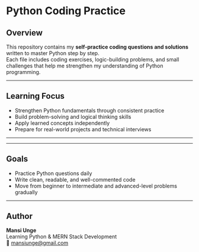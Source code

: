 # Python Coding Practice

## Overview
This repository contains my **self-practice coding questions and solutions** written to master Python step by step.  
Each file includes coding exercises, logic-building problems, and small challenges that help me strengthen my understanding of Python programming.

---

## Learning Focus
- Strengthen Python fundamentals through consistent practice  
- Build problem-solving and logical thinking skills  
- Apply learned concepts independently  
- Prepare for real-world projects and technical interviews  

---


---

## Goals
- Practice Python questions daily  
- Write clean, readable, and well-commented code  
- Move from beginner to intermediate and advanced-level problems gradually  

---

## Author
**Mansi Unge**  
Learning Python & MERN Stack Development  
📧 [mansiunge@gmail.com](mailto:mansiunge@gmail.com)  
